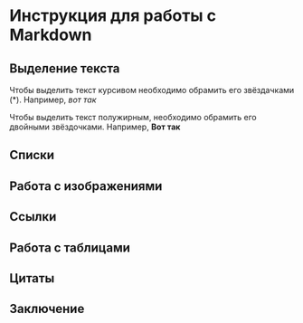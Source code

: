 # Инструкция для работы с Markdown

## Выделение текста

Чтобы выделить текст курсивом необходимо обрамить его звёздачками (*). Например, *вот так*

Чтобы выделить текст полужирным, необходимо обрамить его двойными звёздочками. Например, **Вот так**

## Списки

## Работа с изображениями

## Ссылки

## Работа с таблицами

## Цитаты

## Заключение
